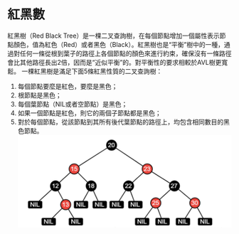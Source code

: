 # 紅黑數  
紅黑樹（Red Black Tree）是一棵二叉查詢樹，在每個節點增加一個屬性表示節點顏色，值為紅色（Red）或者黑色（Black）。紅黑樹也是“平衡”樹中的一種，通過對任何一條從根到葉子的路徑上各個節點的顏色來進行約束，確保沒有一條路徑會比其他路徑長出2倍，因而是“近似平衡”的。對平衡性的要求相較於AVL樹更寬鬆。
一棵紅黑樹是滿足下面5條紅黑性質的二叉查詢樹：  

1. 每個節點要麼是紅色，要麼是黑色；  
2. 根節點是黑色；  
3. 每個葉節點（NIL或者空節點）是黑色；  
4. 如果一個節點是紅色，則它的兩個子節點都是黑色；  
5. 對於每個節點，從該節點到其所有後代葉節點的路徑上，均包含相同數目的黑色節點。 
![](https://github.com/hsuanwen0114/sharon8811437/blob/master/binary%20search%20tree/%E8%9E%A2%E5%B9%95%E5%BF%AB%E7%85%A7%202020-01-10%20%E4%B8%8A%E5%8D%883.40.35.png)
